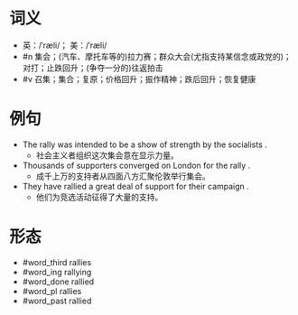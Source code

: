 # 词义
- 英：/ˈræli/； 美：/ˈræli/
- #n 集会；(汽车、摩托车等的)拉力赛；群众大会(尤指支持某信念或政党的)；对打；止跌回升；(争夺一分的)往返拍击
- #v 召集；集合；复原；价格回升；振作精神；跌后回升；恢复健康
# 例句
- The rally was intended to be a show of strength by the socialists .
	- 社会主义者组织这次集会意在显示力量。
- Thousands of supporters converged on London for the rally .
	- 成千上万的支持者从四面八方汇聚伦敦举行集会。
- They have rallied a great deal of support for their campaign .
	- 他们为竞选活动征得了大量的支持。
# 形态
- #word_third rallies
- #word_ing rallying
- #word_done rallied
- #word_pl rallies
- #word_past rallied
